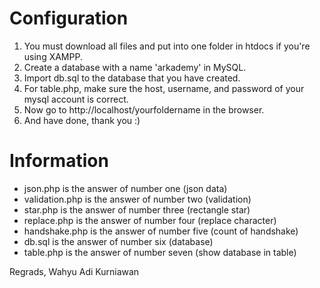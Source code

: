 # Configuration
1. You must download all files and put into one folder in htdocs if you're using XAMPP.
2. Create a database with a name 'arkademy' in MySQL.
3. Import db.sql to the database that you have created.
4. For table.php, make sure the host, username, and password of your mysql account is correct.
5. Now go to http://localhost/yourfoldername in the browser.
6. And have done, thank you :)

# Information
- json.php is the answer of number one (json data)
- validation.php is the answer of number two (validation)
- star.php is the answer of number three (rectangle star)
- replace.php is the answer of number four (replace character)
- handshake.php is the answer of number five (count of handshake)
- db.sql is the answer of number six (database)
- table.php is the answer of number seven (show database in table)

Regrads,
Wahyu Adi Kurniawan
